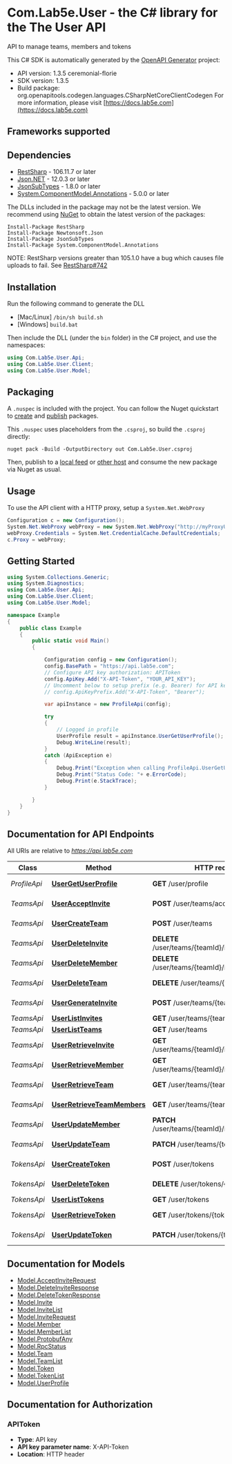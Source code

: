 # Com.Lab5e.User - the C# library for the The User API

API to manage teams, members and tokens

This C# SDK is automatically generated by the [OpenAPI Generator](https://openapi-generator.tech) project:

- API version: 1.3.5 ceremonial-florie
- SDK version: 1.3.5
- Build package: org.openapitools.codegen.languages.CSharpNetCoreClientCodegen
    For more information, please visit [https://docs.lab5e.com](https://docs.lab5e.com)

<a name="frameworks-supported"></a>
## Frameworks supported

<a name="dependencies"></a>
## Dependencies

- [RestSharp](https://www.nuget.org/packages/RestSharp) - 106.11.7 or later
- [Json.NET](https://www.nuget.org/packages/Newtonsoft.Json/) - 12.0.3 or later
- [JsonSubTypes](https://www.nuget.org/packages/JsonSubTypes/) - 1.8.0 or later
- [System.ComponentModel.Annotations](https://www.nuget.org/packages/System.ComponentModel.Annotations) - 5.0.0 or later

The DLLs included in the package may not be the latest version. We recommend using [NuGet](https://docs.nuget.org/consume/installing-nuget) to obtain the latest version of the packages:
```
Install-Package RestSharp
Install-Package Newtonsoft.Json
Install-Package JsonSubTypes
Install-Package System.ComponentModel.Annotations
```

NOTE: RestSharp versions greater than 105.1.0 have a bug which causes file uploads to fail. See [RestSharp#742](https://github.com/restsharp/RestSharp/issues/742)

<a name="installation"></a>
## Installation
Run the following command to generate the DLL
- [Mac/Linux] `/bin/sh build.sh`
- [Windows] `build.bat`

Then include the DLL (under the `bin` folder) in the C# project, and use the namespaces:
```csharp
using Com.Lab5e.User.Api;
using Com.Lab5e.User.Client;
using Com.Lab5e.User.Model;
```
<a name="packaging"></a>
## Packaging

A `.nuspec` is included with the project. You can follow the Nuget quickstart to [create](https://docs.microsoft.com/en-us/nuget/quickstart/create-and-publish-a-package#create-the-package) and [publish](https://docs.microsoft.com/en-us/nuget/quickstart/create-and-publish-a-package#publish-the-package) packages.

This `.nuspec` uses placeholders from the `.csproj`, so build the `.csproj` directly:

```
nuget pack -Build -OutputDirectory out Com.Lab5e.User.csproj
```

Then, publish to a [local feed](https://docs.microsoft.com/en-us/nuget/hosting-packages/local-feeds) or [other host](https://docs.microsoft.com/en-us/nuget/hosting-packages/overview) and consume the new package via Nuget as usual.

<a name="usage"></a>
## Usage

To use the API client with a HTTP proxy, setup a `System.Net.WebProxy`
```csharp
Configuration c = new Configuration();
System.Net.WebProxy webProxy = new System.Net.WebProxy("http://myProxyUrl:80/");
webProxy.Credentials = System.Net.CredentialCache.DefaultCredentials;
c.Proxy = webProxy;
```

<a name="getting-started"></a>
## Getting Started

```csharp
using System.Collections.Generic;
using System.Diagnostics;
using Com.Lab5e.User.Api;
using Com.Lab5e.User.Client;
using Com.Lab5e.User.Model;

namespace Example
{
    public class Example
    {
        public static void Main()
        {

            Configuration config = new Configuration();
            config.BasePath = "https://api.lab5e.com";
            // Configure API key authorization: APIToken
            config.ApiKey.Add("X-API-Token", "YOUR_API_KEY");
            // Uncomment below to setup prefix (e.g. Bearer) for API key, if needed
            // config.ApiKeyPrefix.Add("X-API-Token", "Bearer");

            var apiInstance = new ProfileApi(config);

            try
            {
                // Logged in profile
                UserProfile result = apiInstance.UserGetUserProfile();
                Debug.WriteLine(result);
            }
            catch (ApiException e)
            {
                Debug.Print("Exception when calling ProfileApi.UserGetUserProfile: " + e.Message );
                Debug.Print("Status Code: "+ e.ErrorCode);
                Debug.Print(e.StackTrace);
            }

        }
    }
}
```

<a name="documentation-for-api-endpoints"></a>
## Documentation for API Endpoints

All URIs are relative to *https://api.lab5e.com*

Class | Method | HTTP request | Description
------------ | ------------- | ------------- | -------------
*ProfileApi* | [**UserGetUserProfile**](docs/ProfileApi.md#usergetuserprofile) | **GET** /user/profile | Logged in profile
*TeamsApi* | [**UserAcceptInvite**](docs/TeamsApi.md#useracceptinvite) | **POST** /user/teams/accept | Accept invite
*TeamsApi* | [**UserCreateTeam**](docs/TeamsApi.md#usercreateteam) | **POST** /user/teams | Create team
*TeamsApi* | [**UserDeleteInvite**](docs/TeamsApi.md#userdeleteinvite) | **DELETE** /user/teams/{teamId}/invites/{code} | Delete invite
*TeamsApi* | [**UserDeleteMember**](docs/TeamsApi.md#userdeletemember) | **DELETE** /user/teams/{teamId}/members/{userId} | Remove member
*TeamsApi* | [**UserDeleteTeam**](docs/TeamsApi.md#userdeleteteam) | **DELETE** /user/teams/{teamId} | Remove team
*TeamsApi* | [**UserGenerateInvite**](docs/TeamsApi.md#usergenerateinvite) | **POST** /user/teams/{teamId}/invites | Generate invite
*TeamsApi* | [**UserListInvites**](docs/TeamsApi.md#userlistinvites) | **GET** /user/teams/{teamId}/invites | List invites
*TeamsApi* | [**UserListTeams**](docs/TeamsApi.md#userlistteams) | **GET** /user/teams | List teams
*TeamsApi* | [**UserRetrieveInvite**](docs/TeamsApi.md#userretrieveinvite) | **GET** /user/teams/{teamId}/invites/{code} | Retrieve invite
*TeamsApi* | [**UserRetrieveMember**](docs/TeamsApi.md#userretrievemember) | **GET** /user/teams/{teamId}/members/{userId} | Retrieve member
*TeamsApi* | [**UserRetrieveTeam**](docs/TeamsApi.md#userretrieveteam) | **GET** /user/teams/{teamId} | Retrieve team
*TeamsApi* | [**UserRetrieveTeamMembers**](docs/TeamsApi.md#userretrieveteammembers) | **GET** /user/teams/{teamId}/members | List members
*TeamsApi* | [**UserUpdateMember**](docs/TeamsApi.md#userupdatemember) | **PATCH** /user/teams/{teamId}/members/{userId} | Update member
*TeamsApi* | [**UserUpdateTeam**](docs/TeamsApi.md#userupdateteam) | **PATCH** /user/teams/{teamId} | Update team
*TokensApi* | [**UserCreateToken**](docs/TokensApi.md#usercreatetoken) | **POST** /user/tokens | Create token
*TokensApi* | [**UserDeleteToken**](docs/TokensApi.md#userdeletetoken) | **DELETE** /user/tokens/{token} | Remove token
*TokensApi* | [**UserListTokens**](docs/TokensApi.md#userlisttokens) | **GET** /user/tokens | List tokens
*TokensApi* | [**UserRetrieveToken**](docs/TokensApi.md#userretrievetoken) | **GET** /user/tokens/{token} | Retrieve token
*TokensApi* | [**UserUpdateToken**](docs/TokensApi.md#userupdatetoken) | **PATCH** /user/tokens/{token} | Update token


<a name="documentation-for-models"></a>
## Documentation for Models

 - [Model.AcceptInviteRequest](docs/AcceptInviteRequest.md)
 - [Model.DeleteInviteResponse](docs/DeleteInviteResponse.md)
 - [Model.DeleteTokenResponse](docs/DeleteTokenResponse.md)
 - [Model.Invite](docs/Invite.md)
 - [Model.InviteList](docs/InviteList.md)
 - [Model.InviteRequest](docs/InviteRequest.md)
 - [Model.Member](docs/Member.md)
 - [Model.MemberList](docs/MemberList.md)
 - [Model.ProtobufAny](docs/ProtobufAny.md)
 - [Model.RpcStatus](docs/RpcStatus.md)
 - [Model.Team](docs/Team.md)
 - [Model.TeamList](docs/TeamList.md)
 - [Model.Token](docs/Token.md)
 - [Model.TokenList](docs/TokenList.md)
 - [Model.UserProfile](docs/UserProfile.md)


<a name="documentation-for-authorization"></a>
## Documentation for Authorization

<a name="APIToken"></a>
### APIToken

- **Type**: API key
- **API key parameter name**: X-API-Token
- **Location**: HTTP header

